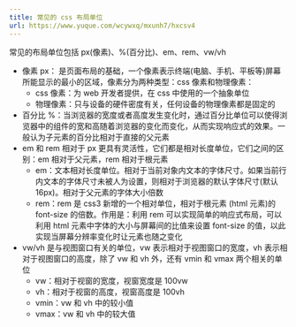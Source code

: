 ```yaml
---
title: 常见的 css 布局单位
url: https://www.yuque.com/wcywxq/mxunh7/hxcsv4
---
```


常见的布局单位包括 px(像素)、%(百分比)、em、rem、vw/vh

- 像素 px： 是页面布局的基础，一个像素表示终端(电脑、手机、平板等)屏幕所能显示的最小的区域，像素分为两种类型：css 像素和物理像素：
  - css 像素：为 web 开发者提供，在 css 中使用的一个抽象单位
  - 物理像素：只与设备的硬件密度有关，任何设备的物理像素都是固定的
- 百分比 %：当浏览器的宽度或者高度发生变化时，通过百分比单位可以使得浏览器中的组件的宽和高随着浏览器的变化而变化，从而实现响应式的效果。一般认为子元素的百分比相对于直接的父元素
- em 和 rem 相对于 px 更具有灵活性，它们都是相对长度单位，它们之间的区别：em 相对于父元素，rem 相对于根元素
  - em：文本相对长度单位。相对于当前对象内文本的字体尺寸。如果当前行内文本的字体尺寸未被人为设置，则相对于浏览器的默认字体尺寸(默认 16px)。相对于父元素的字体大小倍数
  - rem：rem 是 css3 新增的一个相对单位，相对于根元素 (html 元素)的 font-size 的倍数。作用是：利用 rem 可以实现简单的响应式布局，可以利用 html 元素中字体的大小与屏幕间的比值来设置 font-size 的值，以此实现当屏幕分辨率变化时让元素也随之变化
- vw/vh 是与视图窗口有关的单位，vw 表示相对于视图窗口的宽度，vh 表示相对于视图窗口的高度，除了 vw 和 vh 外，还有 vmin 和 vmax 两个相关的单位
  - vw：相对于视窗的宽度，视窗宽度是 100vw
  - vh：相对于视窗的高度，视窗高度是 100vh
  - vmin：vw 和 vh 中的较小值
  - vmax：vw 和 vh 中的较大值
